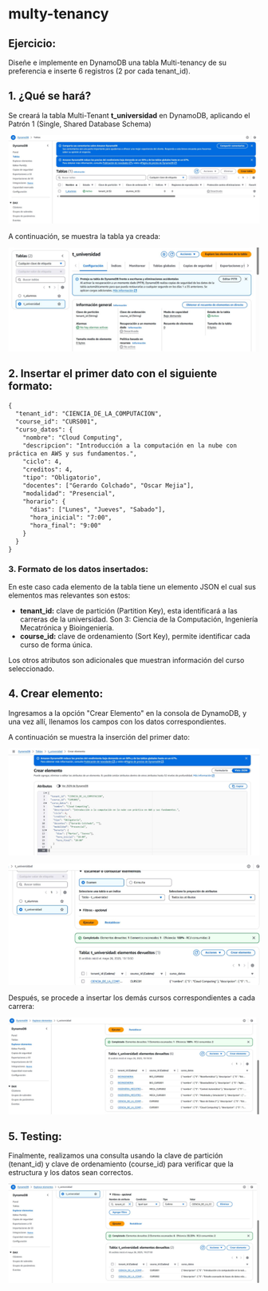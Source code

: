 # multy-tenancy


## Ejercicio:

Diseñe e implemente en DynamoDB una tabla Multi-tenancy de su preferencia e inserte 6 registros (2 por cada tenant_id).

## 1. ¿Qué se hará?
Se creará la tabla Multi-Tenant **t_universidad** en DynamoDB, aplicando el Patrón 1 (Single, Shared Database Schema)

![](img/crear_tabla_pre.JPG)

A continuación, se muestra la tabla ya creada:

![](img/crear_tabla.JPG)

## 2. Insertar el primer dato con el siguiente formato:
```
{
  "tenant_id": "CIENCIA_DE_LA_COMPUTACION",
  "course_id": "CURS001",
  "curso_datos": {
    "nombre": "Cloud Computing",
    "descripcion": "Introducción a la computación en la nube con práctica en AWS y sus fundamentos.",
    "ciclo": 4,
    "creditos": 4,
    "tipo": "Obligatorio",
    "docentes": ["Gerardo Colchado", "Oscar Mejia"],
    "modalidad": "Presencial",
    "horario": {
      "dias": ["Lunes", "Jueves", "Sabado"],
      "hora_inicial": "7:00",
      "hora_final": "9:00"
    }
  }
}
```

### 3. Formato de los datos insertados:

En este caso cada elemento de la tabla tiene un elemento JSON el cual sus elementos mas relevantes son estos:
* **tenant_id:** clave de partición (Partition Key), esta identificará a las carreras de la universidad. Son 3: Ciencia de la Computación, Ingeniería Mecatrónica y Bioingeniería.
* **course_id:** clave de ordenamiento (Sort Key), permite identificar cada curso de forma única. 

Los otros atributos son adicionales que muestran información del curso seleccionado.

## 4. Crear elemento:

Ingresamos a la opción "Crear Elemento" en la consola de DynamoDB, y una vez allí, llenamos los campos con los datos correspondientes.

A continuación se muestra la inserción del primer dato:

![](img/crear_elemento.JPG)

![](img/crear_elemento_post.JPG)

Después, se procede a insertar los demás cursos correspondientes a cada carrera:

![](img/elementos_creados.JPG)

## 5. Testing:

Finalmente, realizamos una consulta usando la clave de partición (tenant_id) y clave de ordenamiento (course_id) para verificar que la estructura y los datos sean correctos.

![](img/query_ejecutada.JPG)
